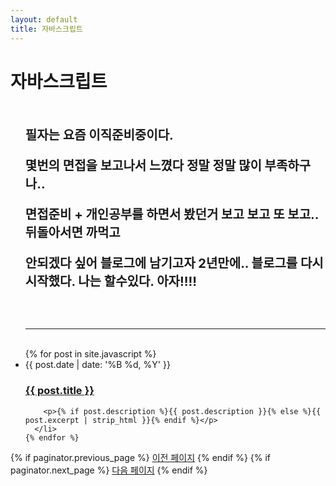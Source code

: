 ```yaml
---
layout: default
title: 자바스크립트
---
```


<div class="home" id="home">
  <h1 class="pageTitle"> 자바스크립트 </h1>
  
  <ul class="posts noList">
    <br><br><div>  
      <strong style='font-size:20px;'>필자는 요즘 이직준비중이다.

몇번의 면접을 보고나서 느꼈다 정말 정말 많이 부족하구나..

면접준비 + 개인공부를 하면서 봤던거 보고 보고 또 보고..뒤돌아서면 까먹고

안되겠다 싶어 블로그에 남기고자 2년만에.. 블로그를 다시 시작했다. 나는 할수있다. 아자!!!!
</strong>

</div><br><br><hr><br>
{% for post in site.javascript %}
<li>
<span class="date">{{ post.date | date: '%B %d, %Y' }}</span>
<h3><a class="post-link" href="{{ post.url | prepend: site.baseurl }}">{{ post.title }}</a></h3>

        <p>{% if post.description %}{{ post.description }}{% else %}{{ post.excerpt | strip_html }}{% endif %}</p>
      </li>
    {% endfor %}

  </ul>
  <!-- Pagination links -->
  <div class="pagination">
    {% if paginator.previous_page %}
      <a href="{{ paginator.previous_page_path | prepend: site.baseurl }}" class="previous button__outline">이전 페이지</a> 
    {% endif %}
    {% if paginator.next_page %}
      <a href="{{ paginator.next_page_path | prepend: site.baseurl }}" class="next button__outline">다음 페이지</a>
    {% endif %}
  </div>
</div>
